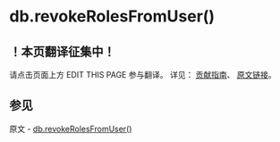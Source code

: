# db.revokeRolesFromUser()

## ！本页翻译征集中！

请点击页面上方 EDIT THIS PAGE 参与翻译。
详见：
[贡献指南]( https://github.com/JinMuInfo/MongoDB-Manual-zh/blob/master/CONTRIBUTING.md )、
[原文链接](  https://docs.mongodb.com/manual/reference/method/db.revokeRolesFromUser/  )。

## 参见

原文 - [db.revokeRolesFromUser()]( https://docs.mongodb.com/manual/reference/method/db.revokeRolesFromUser/ )

